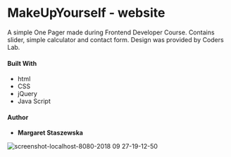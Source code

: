 # MakeUpYourself - website

A simple One Pager made during Frontend Developer Course.
Contains slider, simple calculator and contact form.
Design was provided by Coders Lab.

 #### Built With

 * html
 * CSS
 * jQuery
 * Java Script

#### Author

* **Margaret Staszewska**

![screenshot-localhost-8080-2018 09 27-19-12-50](https://user-images.githubusercontent.com/35031023/46163292-14ccaa00-c28b-11e8-8c69-b2e30abccf39.png)
